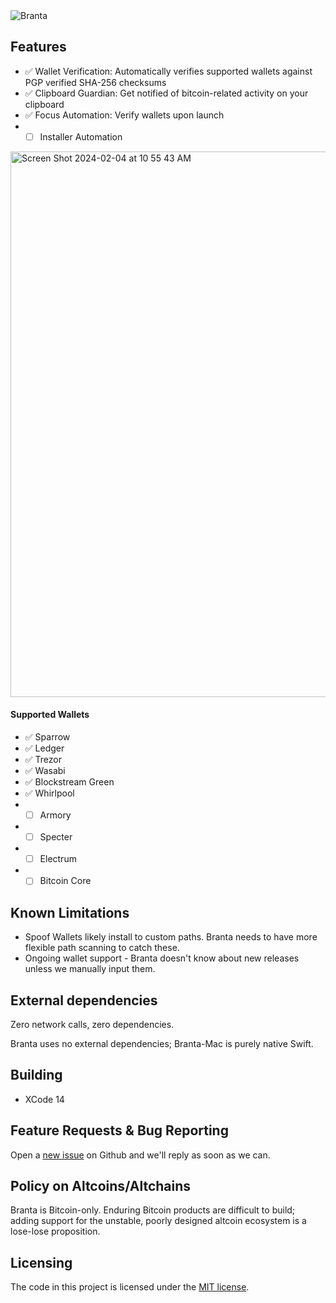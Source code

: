<picture>
  <source media="(prefers-color-scheme: dark)" srcset="branta/Assets.xcassets/goldwhitecropped.imageset/goldwhitecropped.png">
  <source media="(prefers-color-scheme: light)" srcset="branta/Assets.xcassets/goldblackcropped.imageset/goldblackcropped.jpeg">
  <img alt="Branta" src="Branta/Assets/goldblackcropped.jpg">
</picture>

## Features
 - ✅ Wallet Verification: Automatically verifies supported wallets against PGP verified SHA-256 checksums
 - ✅ Clipboard Guardian: Get notified of bitcoin-related activity on your clipboard
 - ✅ Focus Automation: Verify wallets upon launch
 - - [ ] Installer Automation
  
  <img width="873" alt="Screen Shot 2024-02-04 at 10 55 43 AM" src="https://github.com/BrantaOps/branta-mac/assets/74844722/75644c8e-591e-4871-a48c-161a4f9ae209">


#### Supported Wallets
- ✅ Sparrow
- ✅ Ledger
- ✅ Trezor
- ✅ Wasabi
- ✅ Blockstream Green
- ✅ Whirlpool
- - [ ] Armory
- - [ ] Specter
- - [ ] Electrum
- - [ ] Bitcoin Core

## Known Limitations

- Spoof Wallets likely install to custom paths. Branta needs to have more flexible path scanning to catch these.
- Ongoing wallet support - Branta doesn't know about new releases unless we manually input them.

## External dependencies

Zero network calls, zero dependencies. 

Branta uses no external dependencies; Branta-Mac is purely native Swift.

## Building
- XCode 14

## Feature Requests & Bug Reporting

Open a [new issue](https://github.com/BrantaOps/branta-mac/issues/new) on Github and we'll reply as soon as we can.

## Policy on Altcoins/Altchains

Branta is Bitcoin-only. Enduring Bitcoin products are difficult to build; adding support for the unstable, poorly designed altcoin ecosystem is a lose-lose proposition.

## Licensing

The code in this project is licensed under the [MIT license](LICENSE).
